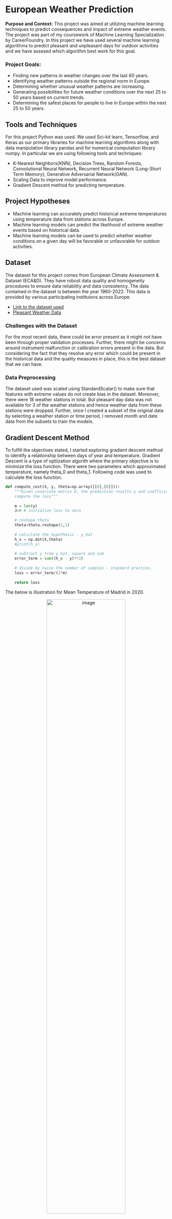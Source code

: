 # European Weather Prediction
**Purpose and Context:** This project was aimed at utilizing machine learning techniques to predict consequences and impact of extreme weather events. The project was part of my coursework of Machine Learning Specialization by CareerFoundry. In this project we have used several machine learning algorithms to predict pleasant and unpleasant days for outdoor activities and we have assesed which algorithm best work for this goal.

### Project Goals:
* Finding new patterns in weather changes over the last 60 years.
* Identifying weather patterns outside the regional norm in Europe.
* Determining whether unusual weather patterns are increasing.
* Generating possibilities for future weather conditions over the next 25 to 50 years based on current trends.
* Determining the safest places for people to live in Europe within the next 25 to 50 years.

## Tools and Techniques
For this project Python was used. We used Sci-kit learn, Tensorflow, and Keras as our primary libraries for machine learning algorithms along with data manipulation library pandas and for numerical computation library numpy. In particular we are using following tools and techniques:
* K-Nearest Neighbors(KNN), Decision Trees, Random Forests, Convolutional Neural Network, Recurrent Neural Network (Long-Short Term Memory), Generative Adversarial Network(GAN).
* Scaling Data to improve model performance.
* Gradient Descent method for predicting temperature.

## Project Hypotheses
* Machine learning can accurately predict historical extreme temperatures using temperature data from stations across Europe.
* Machine learning models can predict the likelihood of extreme weather events based on historical data.
* Machine learning models can be used to predict whether weather conditions on a given day will be favorable or unfavorable for outdoor activities.

## Dataset
The dataset for this project comes from European Climate Assessment & Dataset (ECA&D). They have robost data quality and homogeneity procedures to ensure data reliability and data consistency. The data contained in the dataset is between the year 1960-2022. This data is provided by various participating instituions across Europe.  

* [Link to the dataset used](https://s3.amazonaws.com/coach-courses-us/public/courses/da-spec-ml/Scripts/A1/Dataset-weather-prediction-dataset-processed.csv)
* [Pleasant Weather Data](https://github.com/b-nirav/European-Weather-Predictions/blob/main/Original%20Data/Dataset-Answers-Weather_Prediction_Pleasant_Weather.csv)


### Challenges with the Dataset
For the most recent data, there could be error present as it might not have been through proper validation processes. Further, there might be concerns around instrument malfunction or calibration errors present in the data. But considering the fact that they resolve any error which could be present in the historical data and the quality measures in place, this is the best dataset that we can have.

### Data Preprocessing
The dataset used was scaled using StandardScalar() to make sure that features with extreme values do not create bias in the dataset. Moreover, there were 18 weather stations in total. But pleasant day data was not available for 3 of the weather stations and hence weather data from these stations were dropped. Further, once I created a subset of the original data by selecting a weather station or time period, I removed month and date data from the subsets to train the models.


## Gradient Descent Method
To fulfill the objectives stated, I started exploring gradient descent method to identify a relationship between days of year and temperature. Gradient Descent is a type of optiization algorith where the primary objective is to minimize the loss function. There were two parameters which approximated temperature, namely theta_0 and theta_1. Following code was used to calculate the loss function.
``` python
def compute_cost(X, y, theta=np.array([[0],[0]])):
    """Given covariate matrix X, the prediction results y and coefficients theta
    compute the loss"""
    
    m = len(y)
    J=0 # initialize loss to zero
    
    # reshape theta
    theta=theta.reshape(2,1)
    
    # calculate the hypothesis - y_hat
    h_x = np.dot(X,theta)
    #print(h_x)
    
    # subtract y from y_hat, square and sum
    error_term = sum((h_x - y)**2)
    
    # divide by twice the number of samples - standard practice.
    loss = error_term/(2*m)
    
    return loss
```
The below is illustration for Mean Temperature of Madrid in 2020.

<div align = "center">
 <img width="70%" alt="image" src="https://github.com/user-attachments/assets/e8b5c733-d991-4b8d-924e-5e8831bbff8a">
</div>

* After about 100 iterations the loss function does not reduce further and the value of theta_0 and theta_1 stabilizes.
* For any station, and any year we can use gradient descent method to present temperature in terms of day of year as demonstrated here.

## Searching for Algorithm for Weather Prediction

One of the primary task of the project was to use the dataset and classify the days as pleasant or unpleasant day. This same alogorithm can be extended and used for identifying extreme weather consditions.

### K-Nearest Neighbours(KNN)
I started with one of the more simplar method for classification. Of course, I used the scaled dataset to train the model. And, I used train_test_split method from sklearn.model_selection to split the dataset in the training and testing dataset.
```python
#
k_range = np.arange(1,5)
train_acc = np.empty(len(k_range))
test_acc = np.empty(len(k_range))
scores = {}
scores_list = []
for i, k in enumerate(k_range):
    print("i -", i)
    print("k -", k)
    knn = KNeighborsClassifier(n_neighbors=k)
    classifier = MultiOutputClassifier(knn, n_jobs=-1) 
    ## Fit the model on the training data.
    knn.fit(X_train, y_train)
    y_pred = knn.predict(X_test)
    train_acc[i] = knn.score(X_train, np.array(y_train)) 
    test_acc[i] = knn.score(X_test, np.array(y_test)) 
```

Following graph shows the training and testing accuracy for various number of neighbours:
<div align = "center">
    <img width="80%" alt="image" src="https://github.com/user-attachments/assets/8c6a19d1-9305-4769-83ed-824f9fa5313e">
</div>
We started with number of neighbors equal to 1 and we gradually increase it to 4 neighbors. From the graph above we see that train accuracy falls sharply from 1 neighbor to 2 neighbors. The accuracy is reduced from 100% to 56%. The accuracy remains the same when we change the neighbors to 3 and it falls slightly when we increase the neighbors to 4, about 52% accuracy. In contrast, the train accuracy rises slowly from just above 42% accuracy when 1 neighbor to 45% accuracy when there are 4 neighbors.

The confusion matrix for all the weather stations:
<div align ="center">
    <img width="90%" alt="image" src="https://github.com/user-attachments/assets/728ae7ff-3897-4022-b429-74ff916e6bd4">
</div>
<div align ="center">
    <img width="90%" alt="image" src="https://github.com/user-attachments/assets/22e419e5-303d-4cf1-9361-565c4ddafc17">
</div>

Following were my observations:
* Considering the result of the test accuracy, I would say the algorithm is doing an average job of predicting the output.
* From the confusion matrix, it seems that the accuracy is high for predicting unpleasant days.
* In comparison, it is doing a poorer job of predicting the pleasant days.
* The algorithm is giving 100% accuracy for Sonnblick station as there is only 1 output for any combination of input.

### Multilayer Perceptron Model
One of the more basic but effective artifical neural network is Multilayer-Perceptron Model. This model takes 3 important hyperparameters, number of hidden layers and neurons, maximum iterations, and tolerance level. Following is one of the model that I developed to assess its' accuracy:

```python
#Creating an ANN with 3 hidden layers 25 nodes each and 500 iterations
mlp = MLPClassifier(hidden_layer_sizes=(25,25,25), max_iter=500, tol=0.0001)

#Fit the data to the model
mlp.fit(X_train, y_train)
```
Following are the results:
<div align = "center">
    <img width="85%" alt="image" src="https://github.com/user-attachments/assets/a0860467-f96c-43dd-b134-3331fc31bd5f">

</div>

In my opinion, three hidden layers of 35 nodes each with 1000 iterations and 0.0001 tolerance level worked the best for testing accuracy.


The following video provides a walkthrough of the techniques used and my opinion on selecting the best algorithm. 
[YouTube Video Presentation](https://youtu.be/WdBm0hqbXZY)
You can also go through the presentation file that I have created which can help in understanding the project better.

[Presentation File](https://github.com/b-N-I-R-A-V/European-Weather-Predictions/blob/main/Presentation%20File.pdf)


